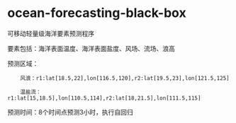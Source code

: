 # ocean-forecasting-black-box
可移动轻量级海洋要素预测程序

要素包括：海洋表面温度、海洋表面盐度、风场、流场、浪高

预测区域：
        
        风浪：r1:lat[18.5,22],lon[116.5,120],r2:lat[19.5,23],lon[121.5,125]
        
        温盐流：r1:lat[15,18.5],lon[110.5,114],r2:lat[18,21.5],lon[111.5,115]
        
预测时间：8个时间点预测3小时，执行自回归
